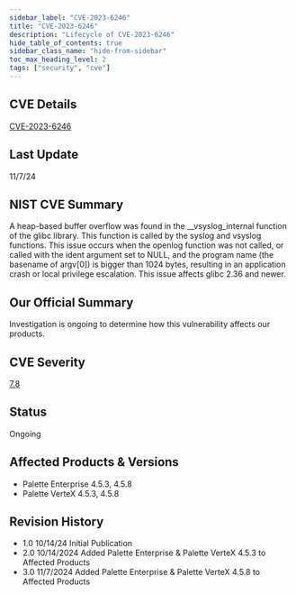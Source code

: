 ```yaml
---
sidebar_label: "CVE-2023-6246"
title: "CVE-2023-6246"
description: "Lifecycle of CVE-2023-6246"
hide_table_of_contents: true
sidebar_class_name: "hide-from-sidebar"
toc_max_heading_level: 2
tags: ["security", "cve"]
---
```


## CVE Details

[CVE-2023-6246](https://nvd.nist.gov/vuln/detail/CVE-2023-6246)

## Last Update

11/7/24

## NIST CVE Summary

A heap-based buffer overflow was found in the \_\_vsyslog_internal function of the glibc library. This function is
called by the syslog and vsyslog functions. This issue occurs when the openlog function was not called, or called with
the ident argument set to NULL, and the program name (the basename of argv[0]) is bigger than 1024 bytes, resulting in
an application crash or local privilege escalation. This issue affects glibc 2.36 and newer.

## Our Official Summary

Investigation is ongoing to determine how this vulnerability affects our products.

## CVE Severity

[7.8](https://nvd.nist.gov/vuln/detail/CVE-2023-6246)

## Status

Ongoing

## Affected Products & Versions

- Palette Enterprise 4.5.3, 4.5.8
- Palette VerteX 4.5.3, 4.5.8
## Revision History

- 1.0 10/14/24 Initial Publication
- 2.0 10/14/2024 Added Palette Enterprise & Palette VerteX 4.5.3 to Affected Products
- 3.0 11/7/2024 Added Palette Enterprise & Palette VerteX 4.5.8 to Affected Products